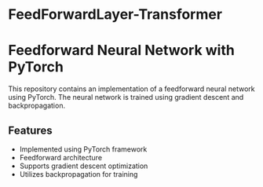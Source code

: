 # FeedForwardLayer-Transformer

# Feedforward Neural Network with PyTorch

This repository contains an implementation of a feedforward neural network using PyTorch. The neural network is trained using gradient descent and backpropagation.

## Features

- Implemented using PyTorch framework
- Feedforward architecture
- Supports gradient descent optimization
- Utilizes backpropagation for training

